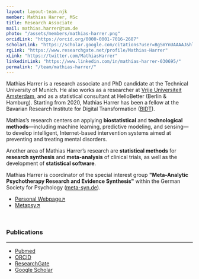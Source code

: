```yaml
---
layout: layout-team.njk
member: Mathias Harrer, MSc
title: Research Associate
mail: mathias.harrer@tum.de
photo: "/assets/members/mathias-harrer.png"
orcidLink: "https://orcid.org/0000-0001-7016-2687"
scholarLink: "https://scholar.google.com/citations?user=BgSmYnUAAAAJ&hl=en"
rgLink: "https://www.researchgate.net/profile/Mathias-Harrer"
xLink: "https://twitter.com/MathiasHarrer"
linkedinLink: "https://www.linkedin.com/in/mathias-harrer-030695/"
permalink: "/team/mathias-harrer/"
---
```


Mathias Harrer is a research associate and PhD candidate at the Technical University of Munich. He also works as a researcher at [Vrije Universiteit Amsterdam](https://research.vu.nl/en/persons/mathias-harrer), and as a statistical consultant at HelloBetter (Berlin & Hamburg). Starting from 2020, Mathias Harrer has been a fellow at the Bavarian Research Institute for Digital Transformation ([BIDT](https://www.bidt.digital/)).

Mathias’s research centers on applying **biostatistical** and **technological methods**—including machine learning, predictive modeling, and sensing—to develop intelligent, Internet-based intervention systems aimed at preventing and treating mental disorders.

Another area of Mathias Harrer’s research are **statistical methods** for **research synthesis** and **meta-analysis** of clinical trials, as well as the development of **statistical software**.

Mathias Harrer is coordinator of the special interest group **"Meta-Analytic Psychotherapy Research and Evidence Synthesis"** within the German Society for Psychology ([meta-syn.de](https://meta-syn.de/)).

- [Personal Webpage&#8599;](https://mharrer.dev/)
- [Metapsy&#8599;](https://www.metapsy.org)

<br>

### Publications
---

- [Pubmed](https://pubmed.ncbi.nlm.nih.gov/?term=harrer+m&sort=date)
- [ORCID](https://orcid.org/0000-0001-7016-2687)
- [ResearchGate](https://www.researchgate.net/profile/Mathias-Harrer)
- [Google Scholar](https://scholar.google.com/citations?user=BgSmYnUAAAAJ&hl=en)